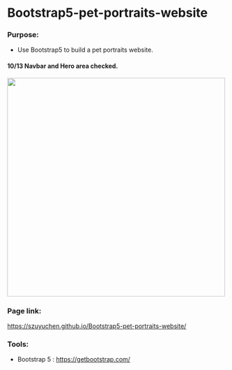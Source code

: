 # Bootstrap5-pet-portraits-website

### Purpose: 

- Use Bootstrap5 to build a pet portraits website.

#### 10/13 Navbar and Hero area checked.

<img src="https://github.com/szuyuchen/Bootstrap5-pet-portraits-website/blob/main/sample-image.png?raw=true" width=500>

### Page link:

https://szuyuchen.github.io/Bootstrap5-pet-portraits-website/

### Tools:

- Bootstrap 5 : https://getbootstrap.com/

